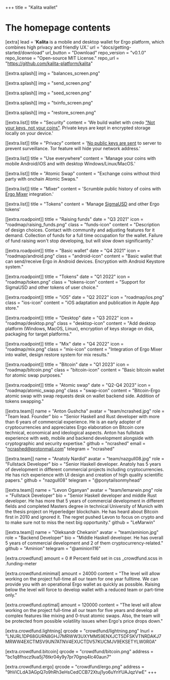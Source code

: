 +++
title = "Kalita wallet"

# The homepage contents
[extra]
lead = '<b>Kalita</b> is a mobile and desktop wallet for Ergo platform, which combines high privacy and friendly UX.'
url = "docs/getting-started/download"
url_button = "Download"
repo_version = "v0.1.0"
repo_license = "Open-source MIT License."
repo_url = "https://github.com/kalita-platform/kalita"

[[extra.splash]]
img = "balances_screen.png"

[[extra.splash]]
img = "send_screen.png"

[[extra.splash]]
img = "seed_screen.png"

[[extra.splash]]
img = "txinfo_screen.png"

[[extra.splash]]
img = "restore_screen.png"

[[extra.list]]
title = "Security"
content = 'We build wallet with credo <a href="https://en.bitcoin.it/wiki/Non-custodial_wallet">"Not your keys, not your coins"</a>. Private keys are kept in encrypted storage locally on your device.'

[[extra.list]]
title = "Privacy"
content = '<a href="https://github.com/bitcoin/bips/blob/master/bip-0158.mediawiki">No public keys are sent</a> to server to prevent surveillance. Tor feature will hide your network address.'

[[extra.list]]
title = "Use everywhere"
content = 'Manage your coins with mobile Android/iOS and with desktop Windows/Linux/MacOS.'

[[extra.list]]
title = "Atomic Swap"
content = "Exchange coins without third party with onchain Atomic Swaps."

[[extra.list]]
title = "Mixer"
content = 'Scrumble public history of coins with <a href="https://github.com/ergoMixer/ergoMixBack">Ergo Mixer</a> integration.'

[[extra.list]]
title = "Tokens"
content = 'Manage <a href="https://sigmausd.io/">SigmaUSD</a> and other Ergo tokens'

[[extra.roadpoint]]
tittle = "Raising funds"
date = "Q3 2021"
icon = "roadmap/raising_funds.png"
class = "funds-icon"
content = "Description of design choices. Contact with community and adjusting features for it demand. Collection of funds for a full time occupation for the wallet. Failure of fund raising won't stop developing, but will slow down significantly."

[[extra.roadpoint]]
tittle = "Basic wallet"
date = "Q4 2021"
icon = "roadmap/android.png"
class = "android-icon"
content = "Basic wallet that can send/receive Ergo in Android devices. Encryption with Android Keystore system."

[[extra.roadpoint]]
tittle = "Tokens"
date = "Q1 2022"
icon = "roadmap/token.png"
class = "tokens-icon"
content = "Support for SigmaUSD and other tokens of user choice."

[[extra.roadpoint]]
tittle = "iOS"
date = "Q2 2022"
icon = "roadmap/ios.png"
class = "ios-icon"
content = "iOS adaptation and publication in Apple App store."

[[extra.roadpoint]]
tittle = "Desktop"
date = "Q3 2022"
icon = "roadmap/desktop.png"
class = "desktop-icon"
content = "Add desktop platform (Windows, MacOS, Linux), encryption of keys storage on disk, packaging for target platforms."

[[extra.roadpoint]]
tittle = "Mix"
date = "Q4 2022"
icon = "roadmap/mix.png"
class = "mix-icon"
content = "Integration of Ergo Mixer into wallet, design restore system for mix results."

[[extra.roadpoint]]
tittle = "Bitcoin"
date = "Q1 2023"
icon = "roadmap/bitcoin.png"
class = "bitcoin-icon"
content = "Basic bitcoin wallet for atomic swap purposes."

[[extra.roadpoint]]
tittle = "Atomic swap"
date = "Q2-Q4 2023"
icon = "roadmap/atomic_swap.png"
class = "swap-icon"
content = "Bitcoin-Ergo atomic swap with swap requests desk on wallet backend side. Addition of tokens swapping."

[[extra.team]]
name = "Anton Gushcha"
avatar = "team/ncrashed.jpg"
role = "Team lead. Founder"
bio = "Senior Haskell and Rust developer with more than 6 years of commercial experience. He is an early adopter of cryptocurrencies and appreciates Ergo elaboration on Bitcoin core technical, economical and ideological aspects. Anton has fullstack experience with web, mobile and backend development alongside with cryptographic and security expertise."
github = "ncrashed"
email = "ncrashed@protonmail.com"
telegram = "ncrashed"

[[extra.team]]
name = "Anatoly Nardid"
avatar = "team/nazgull08.jpg"
role = "Fullstack Developer"
bio = "Senior Haskell developer. Anatoly has 5 years of development in different commercial projects including cryptocurrencies. He has rich experience with UI design and creation of high quality scientific papers."
github = "nazgull08"
telegram = "@ponytailsonmyhead"

[[extra.team]]
name = "Levon Oganyan"
avatar = "team/lemarwin.png"
role = "Fullstack Developer"
bio = "Senior Haskell developer and middle Rust developer. He has more that 5 years of commercial development in different fields and completed Masters degree in technical University of Munich with the thesis project on Hyperledger blockchain. He has heard about Bitcoin first in 2010 and ignored it. The regret pushed Levon to focus on crypto and to make sure not to miss the next big opportunity."
github = "LeMarwin"

[[extra.team]]
name = "Oleksandr Chekanin"
avatar = "team/aminion.jpg"
role = "Backend Developer"
bio = "Middle Haskell developer. He has overall 5 years of commercial development and 2 of them cryptocurrency-related."
github = "Aminion"
telegram = "@aminion116"

[extra.crowdfund]
amount = 0 # Percent field set in css _crowdfund.scss in .funding-meter

[extra.crowdfund.minimal]
amount = 24000
content = "The level will allow working on the project full-time all our team for one year fulltime. We can provide you with an operational Ergo wallet as quickly as possible. Raising below the level will force to develop wallet with a reduced team or part-time only."

[extra.crowdfund.optimal]
amount = 120000
content = "The level will allow working on the project full-time all our team for five years and develop all complex features like mixing and 0-trust atomic swaps. Also, the team will be protected from possible volatility issues when Ergo's price drops down."

[extra.crowdfund.lightning]
qrcode = "crowdfund/lightning.png"
lnurl = "LNURL1DP68GURN8GHJ7MRWW3UXYMM59ENXJCT5DFSKVTNRDAKJ7MRWW4EXCTMSV9UN7ATNV4EXUCTDV57KUCMJV9EKSETYLW0R0A"

[extra.crowdfund.bitcoin]
qrcode = "crowdfund/bitcoin.png"
address = "bc1q8fhscz9ua5j76tkr04y9y7pr70gnq4lc40aun7"

[extra.crowdfund.ergo]
qrcode = "crowdfund/ergo.png"
address = "9hViCLdA3AGpQ7o9hRh3eHsCedCCB72Xtuj1yo6uYnYUAJqzVwE"
+++
